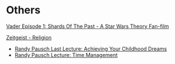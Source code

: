 Others
======

[Vader Episode 1: Shards Of The Past - A Star Wars Theory Fan-film](https://www.youtube.com/watch?v=Ey68aMOV9gc&t=2s)


[Zeitgeist - Religion](https://www.youtube.com/watch?v=jJSpujHhaGQ)



- [Randy Pausch Last Lecture: Achieving Your Childhood Dreams](https://www.youtube.com/watch?v=ji5_MqicxSo)  
- [Randy Pausch Lecture: Time Management](https://www.youtube.com/watch?v=oTugjssqOT0)  
